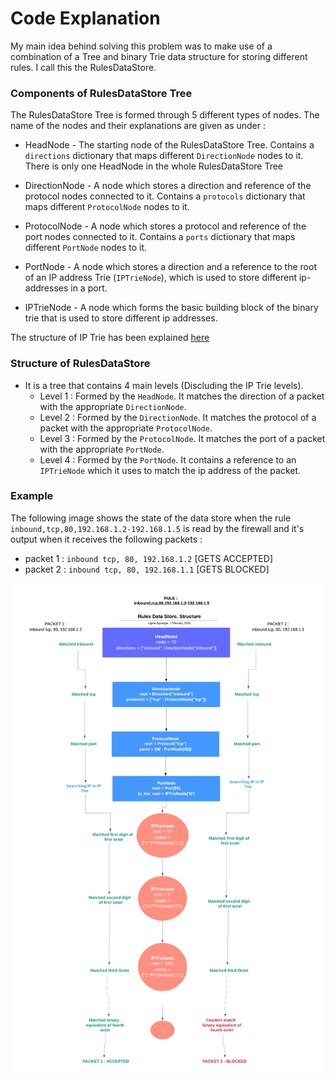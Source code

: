 # Code Explanation

My main idea behind solving this problem was to make use of a combination of a Tree and binary Trie data structure for storing different rules. I call this the RulesDataStore.

### Components of RulesDataStore Tree

The RulesDataStore Tree is formed through 5 different types of nodes. The name of the nodes and their explanations are given as under :

* HeadNode - The starting node of the RulesDataStore Tree. Contains a `directions` dictionary that maps different `DirectionNode` nodes to it. There is only one HeadNode in the whole RulesDataStore Tree

* DirectionNode - A node which stores a direction and reference of the protocol nodes connected to it. Contains a `protocols` dictionary that maps different `ProtocolNode` nodes to it. 

* ProtocolNode - A node which stores a protocol and reference of the port nodes connected to it. Contains a `ports` dictionary that maps different `PortNode` nodes to it. 

*  PortNode - A node which stores a direction and a reference to the root of an IP address Trie (`IPTrieNode`), which is used to store different ip-addresses in a port.

* IPTrieNode - A node which forms the basic building block of the binary trie that is used to store different ip addresses.

The structure of IP Trie has been explained [here](https://github.com/UjjwalChallenge/Challenge/blob/master/Submission%20Docs/ip_trie_explanation.md) 

### Structure of RulesDataStore 
* It is a tree that contains 4 main levels (Discluding the IP Trie levels). 
  * Level 1 : Formed by the `HeadNode`. It matches the direction of a packet with the appropriate `DirectionNode`.
  * Level 2 : Formed by the `DirectionNode`. It matches the protocol of a packet with the appropriate `ProtocolNode`.
  * Level 3 : Formed by the `ProtocolNode`. It matches the port of a packet with the appropriate `PortNode`.
  * Level 4 : Formed by the `PortNode`. It contains a reference to an `IPTrieNode` which it uses to match the ip address of the packet. 

### Example

The following image shows the state of the data store when the rule `inbound,tcp,80,192.168.1.2-192.168.1.5` is read by the firewall and it's output when it receives the following packets :
- packet 1 : `inbound tcp, 80, 192.168.1.2` [GETS ACCEPTED]
- packet 2 : `inbound tcp, 80, 192.168.1.1` [GETS BLOCKED]

![here](https://github.com/UjjwalChallenge/Challenge/blob/master/Submission%20Docs/example_datastore.png)

